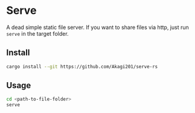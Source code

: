 # Serve

A dead simple static file server. If you want to share files via http, just run `serve` in the target folder.

## Install

```sh
cargo install --git https://github.com/Akagi201/serve-rs
```

## Usage

```sh
cd <path-to-file-folder>
serve
```
